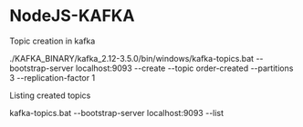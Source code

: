 # NodeJS-KAFKA

Topic creation in kafka

./KAFKA_BINARY/kafka_2.12-3.5.0/bin/windows/kafka-topics.bat --bootstrap-server localhost:9093 --create --topic order-created --partitions 3 --replication-factor 1

Listing created topics

kafka-topics.bat --bootstrap-server localhost:9093 --list
